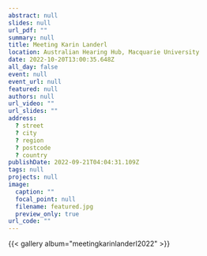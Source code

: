 ```yaml
---
abstract: null
slides: null
url_pdf: ""
summary: null
title: Meeting Karin Landerl
location: Australian Hearing Hub, Macquarie University
date: 2022-10-20T13:00:35.648Z
all_day: false
event: null
event_url: null
featured: null
authors: null
url_video: ""
url_slides: ""
address:
  ? street
  ? city
  ? region
  ? postcode
  ? country
publishDate: 2022-09-21T04:04:31.109Z
tags: null
projects: null
image:
  caption: ""
  focal_point: null
  filename: featured.jpg
  preview_only: true
url_code: ""
---
```


{{< gallery album="meetingkarinlanderl2022" >}}
